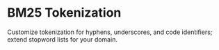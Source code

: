 # BM25 Tokenization

Customize tokenization for hyphens, underscores, and code identifiers; extend stopword lists for your domain.
